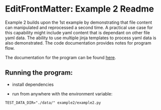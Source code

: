 # EditFrontMatter: Example 2 Readme

Example 2 builds upon the 1st example by demonstrating that file content can manipulated and reprocessed a second time. A practical use case for this capability might include yaml content that is dependant on other file yaml data. The ability to use multiple jinja templates to process yaml data is also demonstrated. The code documentation provides notes for program flow.


The documentation for the program can be found [here](https://karlredman.github.io/EditFrontMatter/examples/example2/example2.html).

## Running the program:

* install dependencies

* run from anywhere with the environment variable:
```
TEST_DATA_DIR="./data/" example2/example2.py
```
